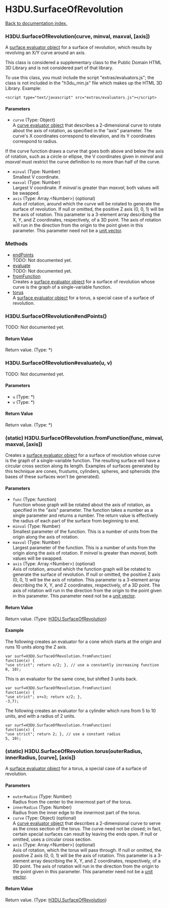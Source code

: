 # H3DU.SurfaceOfRevolution

[Back to documentation index.](index.md)

 <a name='H3DU.SurfaceOfRevolution'></a>
### H3DU.SurfaceOfRevolution(curve, minval, maxval, [axis])

A <a href="H3DU.SurfaceEval.md#H3DU.SurfaceEval_vertex">surface evaluator object</a> for a surface of revolution, which results by revolving
an X/Y curve around an axis.

This class is considered a supplementary class to the
Public Domain HTML 3D Library and is not considered part of that
library.

To use this class, you must include the script "extras/evaluators.js"; the
class is not included in the "h3du_min.js" file which makes up
the HTML 3D Library. Example:

    <script type="text/javascript" src="extras/evaluators.js"></script>

#### Parameters

* `curve` (Type: Object)<br>
    A <a href="H3DU.CurveEval.md#H3DU.CurveEval_vertex">curve evaluator object</a> that describes a 2-dimensional curve to rotate about the axis of rotation, as specified in the "axis" parameter. The curve's X coordinates correspond to elevation, and its Y coordinates correspond to radius.

 If the curve function draws a curve that goes both above and below the axis of rotation, such as a circle or ellipse, the V coordinates given in _minval_ and _maxval_ must restrict the curve definition to no more than half of the curve.
* `minval` (Type: Number)<br>
    Smallest V coordinate.
* `maxval` (Type: Number)<br>
    Largest V coordinate. If _minval_ is greater than _maxval_, both values will be swapped.
* `axis` (Type: Array.&lt;Number>) (optional)<br>
    Axis of rotation, around which the curve will be rotated to generate the surface of revolution. If null or omitted, the positive Z axis (0, 0, 1) will be the axis of rotation. This parameter is a 3-element array describing the X, Y, and Z coordinates, respectively, of a 3D point. The axis of rotation will run in the direction from the origin to the point given in this parameter. This parameter need not be a <a href="tutorial-glmath.md">unit vector</a>.

### Methods

* [endPoints](#H3DU.SurfaceOfRevolution_endPoints)<br>TODO: Not documented yet.
* [evaluate](#H3DU.SurfaceOfRevolution_evaluate)<br>TODO: Not documented yet.
* [fromFunction](#H3DU.SurfaceOfRevolution.fromFunction)<br>Creates a <a href="H3DU.SurfaceEval.md#H3DU.SurfaceEval_vertex">surface evaluator object</a> for a surface of revolution
whose curve is the graph of a single-variable function.
* [torus](#H3DU.SurfaceOfRevolution.torus)<br>A <a href="H3DU.SurfaceEval.md#H3DU.SurfaceEval_vertex">surface evaluator object</a> for a torus, a special case of a surface of revolution.

 <a name='H3DU.SurfaceOfRevolution_endPoints'></a>
### H3DU.SurfaceOfRevolution#endPoints()

TODO: Not documented yet.

#### Return Value

Return value. (Type: *)

 <a name='H3DU.SurfaceOfRevolution_evaluate'></a>
### H3DU.SurfaceOfRevolution#evaluate(u, v)

TODO: Not documented yet.

#### Parameters

* `u` (Type: *)
* `v` (Type: *)

#### Return Value

Return value. (Type: *)

 <a name='H3DU.SurfaceOfRevolution.fromFunction'></a>
### (static) H3DU.SurfaceOfRevolution.fromFunction(func, minval, maxval, [axis])

Creates a <a href="H3DU.SurfaceEval.md#H3DU.SurfaceEval_vertex">surface evaluator object</a> for a surface of revolution
whose curve is the graph of a single-variable function.
The resulting surface will have a circular cross section
along its length.
Examples of surfaces generated by this technique are
cones, frustums, cylinders, spheres, and spheroids (the
bases of these surfaces won't be generated).

#### Parameters

* `func` (Type: function)<br>
    Function whose graph will be rotated about the axis of rotation, as specified in the "axis" parameter. The function takes a number as a single parameter and returns a number. The return value is effectively the radius of each part of the surface from beginning to end.
* `minval` (Type: Number)<br>
    Smallest parameter of the function. This is a number of units from the origin along the axis of rotation.
* `maxval` (Type: Number)<br>
    Largest parameter of the function. This is a number of units from the origin along the axis of rotation. If _minval_ is greater than _maxval_, both values will be swapped.
* `axis` (Type: Array.&lt;Number>) (optional)<br>
    Axis of rotation, around which the function graph will be rotated to generate the surface of revolution. If null or omitted, the positive Z axis (0, 0, 1) will be the axis of rotation. This parameter is a 3-element array describing the X, Y, and Z coordinates, respectively, of a 3D point. The axis of rotation will run in the direction from the origin to the point given in this parameter. This parameter need not be a <a href="tutorial-glmath.md">unit vector</a>.

#### Return Value

Return value. (Type: <a href="H3DU.SurfaceOfRevolution.md">H3DU.SurfaceOfRevolution</a>)

#### Example

The following creates an evaluator for a cone
which starts at the origin and runs 10 units along the Z axis.

    var surf=H3DU.SurfaceOfRevolution.fromFunction(
    function(x) {
    "use strict"; return x/2; }, // use a constantly increasing function
    0, 10);

This is an evaluator for the same cone, but
shifted 3 units back.

    var surf=H3DU.SurfaceOfRevolution.fromFunction(
    function(x) {
    "use strict"; x+=3; return x/2; },
    -3,7);

The following creates an evaluator for a cylinder
which runs from 5 to 10 units, and with a radius of 2 units.

    var surf=H3DU.SurfaceOfRevolution.fromFunction(
    function(x) {
    "use strict"; return 2; }, // use a constant radius
    5, 10);

 <a name='H3DU.SurfaceOfRevolution.torus'></a>
### (static) H3DU.SurfaceOfRevolution.torus(outerRadius, innerRadius, [curve], [axis])

A <a href="H3DU.SurfaceEval.md#H3DU.SurfaceEval_vertex">surface evaluator object</a> for a torus, a special case of a surface of revolution.

#### Parameters

* `outerRadius` (Type: Number)<br>
    Radius from the center to the innermost part of the torus.
* `innerRadius` (Type: Number)<br>
    Radius from the inner edge to the innermost part of the torus.
* `curve` (Type: Object) (optional)<br>
    A <a href="H3DU.CurveEval.md#H3DU.CurveEval_vertex">curve evaluator object</a> that describes a 2-dimensional curve to serve as the cross section of the torus. The curve need not be closed; in fact, certain special surfaces can result by leaving the ends open. If null or omitted, uses a circular cross section.
* `axis` (Type: Array.&lt;Number>) (optional)<br>
    Axis of rotation, which the torus will pass through. If null or omitted, the positive Z axis (0, 0, 1) will be the axis of rotation. This parameter is a 3-element array describing the X, Y, and Z coordinates, respectively, of a 3D point. The axis of rotation will run in the direction from the origin to the point given in this parameter. This parameter need not be a <a href="tutorial-glmath.md">unit vector</a>.

#### Return Value

Return value. (Type: <a href="H3DU.SurfaceOfRevolution.md">H3DU.SurfaceOfRevolution</a>)
